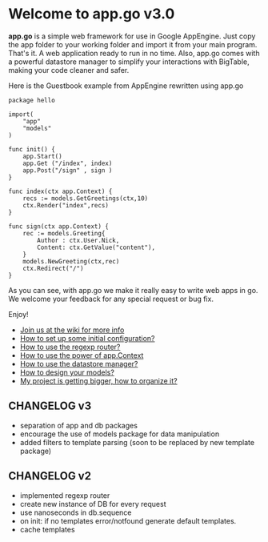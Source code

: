 Welcome to app.go v3.0
======================

**app.go** is a simple web framework for use in Google AppEngine. Just copy the app folder to your working folder and import it from your main program. That's it. A web application ready to run in no time. Also, app.go comes with a powerful datastore manager to simplify your interactions with BigTable, making your code cleaner and safer.


Here is the Guestbook example from AppEngine rewritten using app.go

    package hello

    import(
        "app"
        "models"
    )

    func init() {
        app.Start()
        app.Get ("/index", index)
        app.Post("/sign" , sign )
    }

    func index(ctx app.Context) {
        recs := models.GetGreetings(ctx,10)
        ctx.Render("index",recs)
    }

    func sign(ctx app.Context) {
        rec := models.Greeting{
            Author : ctx.User.Nick,
            Content: ctx.GetValue("content"),
        }
        models.NewGreeting(ctx,rec)
        ctx.Redirect("/")
    }

As you can see, with app.go we make it really easy to write web apps in go. We welcome your feedback for any special request or bug fix.

Enjoy!

* [Join us at the wiki for more info](appgo/wiki)
* [How to set up some initial configuration?](appgo/wiki/config)
* [How to use the regexp router?](appgo/wiki/routing)
* [How to use the power of app.Context](appgo/wiki/context)
* [How to use the datastore manager?](appgo/wiki/datastore)
* [How to design your models?](appgo/wiki/models)
* [My project is getting bigger, how to organize it?](appgo/wiki/organize)


CHANGELOG v3
------------
* separation of app and db packages
* encourage the use of models package for data manipulation
* added filters to template parsing (soon to be replaced by new template package)


CHANGELOG v2
------------
* implemented regexp router
* create new instance of DB for every request
* use nanoseconds in db.sequence
* on init: if no templates error/notfound generate default templates.
* cache templates


